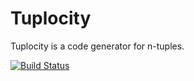 Tuplocity
======

Tuplocity is a code generator for n-tuples.

[![Build Status](https://travis-ci.org/kenzierocks/Tuplocity.svg?branch=master)](https://travis-ci.org/kenzierocks/Tuplocity)
